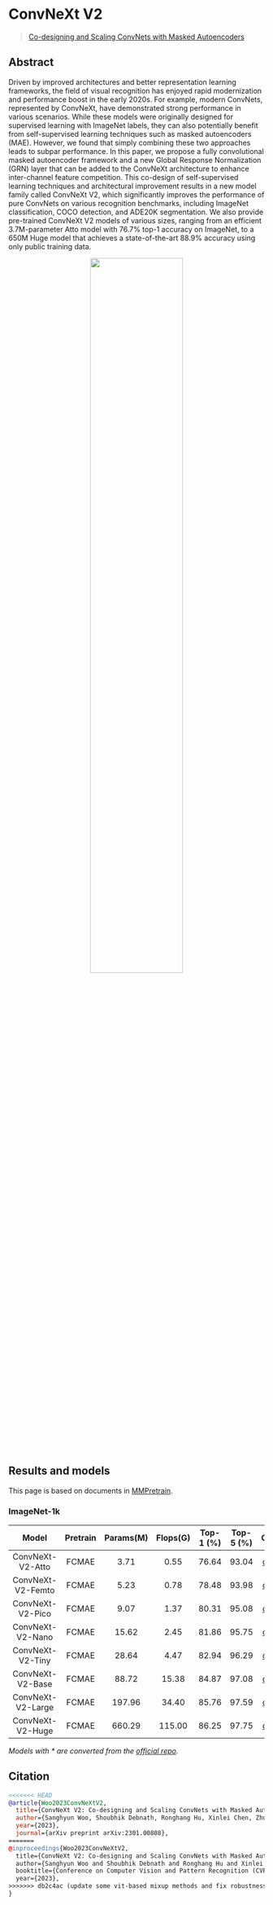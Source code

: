 # ConvNeXt V2

> [Co-designing and Scaling ConvNets with Masked Autoencoders](http://arxiv.org/abs/2301.00808)

## Abstract

Driven by improved architectures and better representation learning frameworks, the field of visual recognition has enjoyed rapid modernization and performance boost in the early 2020s. For example, modern ConvNets, represented by ConvNeXt, have demonstrated strong performance in various scenarios. While these models were originally designed for supervised learning with ImageNet labels, they can also potentially benefit from self-supervised learning techniques such as masked autoencoders (MAE). However, we found that simply combining these two approaches leads to subpar performance. In this paper, we propose a fully convolutional masked autoencoder framework and a new Global Response Normalization (GRN) layer that can be added to the ConvNeXt architecture to enhance inter-channel feature competition. This co-design of self-supervised learning techniques and architectural improvement results in a new model family called ConvNeXt V2, which significantly improves the performance of pure ConvNets on various recognition benchmarks, including ImageNet classification, COCO detection, and ADE20K segmentation. We also provide pre-trained ConvNeXt V2 models of various sizes, ranging from an efficient 3.7M-parameter Atto model with 76.7% top-1 accuracy on ImageNet, to a 650M Huge model that achieves a state-of-the-art 88.9% accuracy using only public training data.

<div align=center>
<img src="https://user-images.githubusercontent.com/26739999/210496285-f235083f-218f-4153-8e21-c8a64481a2f5.png" width="60%"/>
</div>

## Results and models

This page is based on documents in [MMPretrain](https://github.com/open-mmlab/mmpretrain).

### ImageNet-1k

|      Model     |   Pretrain   | Params(M)  | Flops(G)  | Top-1 (%) | Top-5 (%) | Config | Download |
| :------------: | :----------: | :--------: | :-------: | :-------: | :-------: | :----: | :------: |
| ConvNeXt-V2-Atto  |   FCMAE   |    3.71    |   0.55    |   76.64   |   93.04   | [config](convnext_v2_atto_8xb128_fp16_ep600.py) | [model](https://download.openmmlab.com/mmclassification/v0/convnext-v2/convnext-v2-atto_fcmae-pre_3rdparty_in1k_20230104-23765f83.pth) |
| ConvNeXt-V2-Femto |   FCMAE   |    5.23    |   0.78    |   78.48   |   93.98   | [config](convnext_v2_femto_8xb128_fp16_ep600.py) | [model](https://download.openmmlab.com/mmclassification/v0/convnext-v2/convnext-v2-femto_fcmae-pre_3rdparty_in1k_20230104-92a75d75.pth) |
| ConvNeXt-V2-Pico  |   FCMAE   |    9.07    |   1.37    |   80.31   |   95.08   | [config](convnext_v2_pico_8xb128_fp16_ep600.py) | [model](https://download.openmmlab.com/mmclassification/v0/convnext-v2/convnext-v2-pico_fcmae-pre_3rdparty_in1k_20230104-d20263ca.pth) |
| ConvNeXt-V2-Nano  |   FCMAE   |   15.62    |   2.45    |   81.86   |   95.75   | [config](convnext_v2_nano_8xb128_fp16_ep600.py) | [model](https://download.openmmlab.com/mmclassification/v0/convnext-v2/convnext-v2-nano_fcmae-pre_3rdparty_in1k_20230104-fe1aaaf2.pth) |
| ConvNeXt-V2-Tiny  |   FCMAE   |   28.64    |   4.47    |   82.94   |   96.29   | [config](convnext_v2_tiny_8xb128_fp16_ep600.py) | [model](https://download.openmmlab.com/mmclassification/v0/convnext-v2/convnext-v2-tiny_fcmae-pre_3rdparty_in1k_20230104-471a86de.pth) |
| ConvNeXt-V2-Base  |   FCMAE   |   88.72    |   15.38   |   84.87   |   97.08   | [config](convnext_v2_base_8xb128_fp16_ep600.py) | [model](https://download.openmmlab.com/mmclassification/v0/convnext-v2/convnext-v2-base_fcmae-pre_3rdparty_in1k_20230104-00a70fa4.pth) |
| ConvNeXt-V2-Large |   FCMAE   |   197.96   |   34.40   |   85.76   |   97.59   | [config](convnext_v2_large_8xb128_fp16_ep600.py) | [model](https://download.openmmlab.com/mmclassification/v0/convnext-v2/convnext-v2-large_fcmae-pre_3rdparty_in1k_20230104-ef393013.pth) |
| ConvNeXt-V2-Huge  |   FCMAE   |   660.29   |  115.00   |   86.25   |   97.75   | [config](convnext_v2_huge_8xb128_fp16_ep600.py) | [model](https://download.openmmlab.com/mmclassification/v0/convnext-v2/convnext-v2-huge_fcmae-pre_3rdparty_in1k_20230104-f795e5b8.pth) |

*Models with * are converted from the [official repo](https://github.com/facebookresearch/ConvNeXt-V2).*

## Citation

```bibtex
<<<<<<< HEAD
@article{Woo2023ConvNeXtV2,
  title={ConvNeXt V2: Co-designing and Scaling ConvNets with Masked Autoencoders},
  author={Sanghyun Woo, Shoubhik Debnath, Ronghang Hu, Xinlei Chen, Zhuang Liu, In So Kweon and Saining Xie},
  year={2023},
  journal={arXiv preprint arXiv:2301.00808},
=======
@inproceedings{Woo2023ConvNeXtV2,
  title={ConvNeXt V2: Co-designing and Scaling ConvNets with Masked Autoencoders},
  author={Sanghyun Woo and Shoubhik Debnath and Ronghang Hu and Xinlei Chen and Zhuang Liu and In-So Kweon and Saining Xie},
  booktitle={Conference on Computer Vision and Pattern Recognition (CVPR)},
  year={2023},
>>>>>>> db2c4ac (update some vit-based mixup methods and fix robustness eval tasks)
}
```
